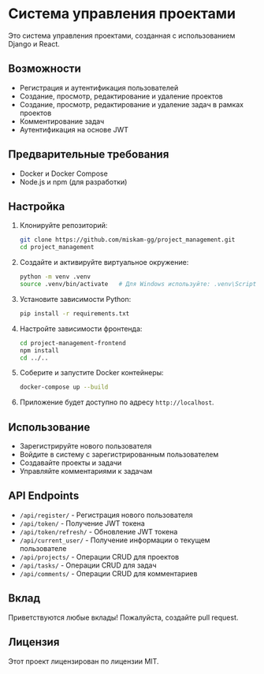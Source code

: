 # Система управления проектами

Это система управления проектами, созданная с использованием Django и React.

## Возможности

- Регистрация и аутентификация пользователей
- Создание, просмотр, редактирование и удаление проектов
- Создание, просмотр, редактирование и удаление задач в рамках проектов
- Комментирование задач
- Аутентификация на основе JWT

## Предварительные требования

- Docker и Docker Compose
- Node.js и npm (для разработки)

## Настройка

1. Клонируйте репозиторий:

    ```bash
    git clone https://github.com/miskam-gg/project_management.git
    cd project_management
    ```

2. Создайте и активируйте виртуальное окружение:

    ```bash
    python -m venv .venv
    source .venv/bin/activate   # Для Windows используйте: .venv\Scripts\activate
    ```

3. Установите зависимости Python:

    ```bash
    pip install -r requirements.txt
    ```

4. Настройте зависимости фронтенда:

    ```bash
    cd project-management-frontend
    npm install
    cd ../..
    ```

5. Соберите и запустите Docker контейнеры:

    ```bash
    docker-compose up --build
    ```

6. Приложение будет доступно по адресу `http://localhost`.

## Использование

- Зарегистрируйте нового пользователя
- Войдите в систему с зарегистрированным пользователем
- Создавайте проекты и задачи
- Управляйте комментариями к задачам

## API Endpoints

- `/api/register/` - Регистрация нового пользователя
- `/api/token/` - Получение JWT токена
- `/api/token/refresh/` - Обновление JWT токена
- `/api/current_user/` - Получение информации о текущем пользователе
- `/api/projects/` - Операции CRUD для проектов
- `/api/tasks/` - Операции CRUD для задач
- `/api/comments/` - Операции CRUD для комментариев

## Вклад

Приветствуются любые вклады! Пожалуйста, создайте pull request.

## Лицензия

Этот проект лицензирован по лицензии MIT.
